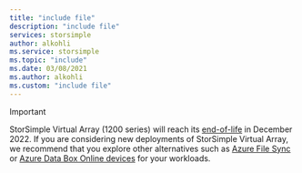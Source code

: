 ```yaml
---
title: "include file"
description: "include file"
services: storsimple
author: alkohli
ms.service: storsimple
ms.topic: "include"
ms.date: 03/08/2021
ms.author: alkohli
ms.custom: "include file"
---
```


> [!IMPORTANT]
> StorSimple Virtual Array (1200 series) will reach its [end-of-life](https://support.microsoft.com/lifecycle/search?alpha=Azure%20StorSimple%201200%20Series) in December 2022. If you are considering new deployments of StorSimple Virtual Array, we recommend that you explore other alternatives such as [Azure File Sync](../articles/storage/files/storage-sync-files-deployment-guide.md) or [Azure Data Box Online devices](../articles/databox-online/index.yml) for your workloads.